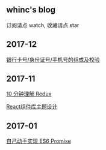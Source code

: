 
## whinc's blog

订阅请点 watch, 收藏请点 star

## 2017-12

[银行卡号/身份证号/手机号的组成及校验](https://github.com/whinc/blog/issues/6)

## 2017-11

[10 分钟理解 Redux](https://github.com/whinc/blog/issues/5)

[React组件库主题设计](https://github.com/whinc/blog/issues/4)

## 2017-01

[自己动手实现 ES6 Promise](https://github.com/whinc/blog/issues/2)
